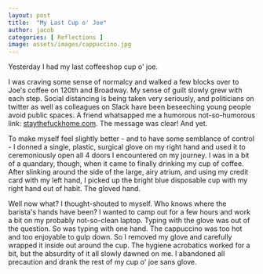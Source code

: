 ```yaml
---
layout: post
title:  "My Last Cup o' Joe"
author: jacob
categories: [ Reflections ]
image: assets/images/cappuccino.jpg
---
```

 Yesterday I had my last coffeeshop cup o' joe.

 I was craving some sense of normalcy and walked a few blocks over to Joe's coffee on 120th and Broadway. My sense of guilt slowly grew with each step. Social distancing is being taken very seriously, and politicians on twitter as well as colleagues on Slack have been beseeching young people avoid public spaces. A friend whatsapped me a humorous not-so-humorous link: [staythefuckhome.com](https://www.staythefuckhome.com). The message was clear! And yet.

To make myself feel slightly better - and to have some semblance of control - I donned a single, plastic, surgical glove on my right hand and used it to ceremoniously open all 4 doors I encountered on my journey. I was in a bit of a quandary, though, when it came to finally drinking my cup of coffee. After slinking around the side of the large, airy atrium, and using my credit card with my left hand, I picked up the bright blue disposable cup with my right hand out of habit. The gloved hand.

Well now what? I thought-shouted to myself. Who knows where the barista's hands have been? I wanted to camp out for a few hours and work a bit on my probably not-so-clean laptop. Typing with the glove was out of the question. So was typing with one hand. The cappuccino was too hot and too enjoyable to gulp down. So I removed my glove and carefully wrapped it inside out around the cup. The hygiene acrobatics worked for a bit, but the absurdity of it all slowly dawned on me. I abandoned all precaution and drank the rest of my cup o' joe sans glove.
